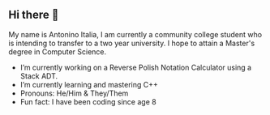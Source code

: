## Hi there 👋
My name is Antonino Italia, I am currently a community college student who is intending to transfer to a two year university. I hope to attain a Master's degree in Computer Science. 

-  I’m currently working on a Reverse Polish Notation Calculator using a Stack ADT.
-  I’m currently learning and mastering C++
-  Pronouns: He/Him & They/Them
-  Fun fact: I have been coding since age 8

<!--
**aitalia1/aitalia1** is a ✨ _special_ ✨ repository because its `README.md` (this file) appears on your GitHub profile.

Here are some ideas to get you started:

- 🔭 I’m currently working on ...
- 🌱 I’m currently learning ...
- 👯 I’m looking to collaborate on ...
- 🤔 I’m looking for help with ...
- 💬 Ask me about ...
- 📫 How to reach me: ...
- 😄 Pronouns: ...
- ⚡ Fun fact: ...
-->
